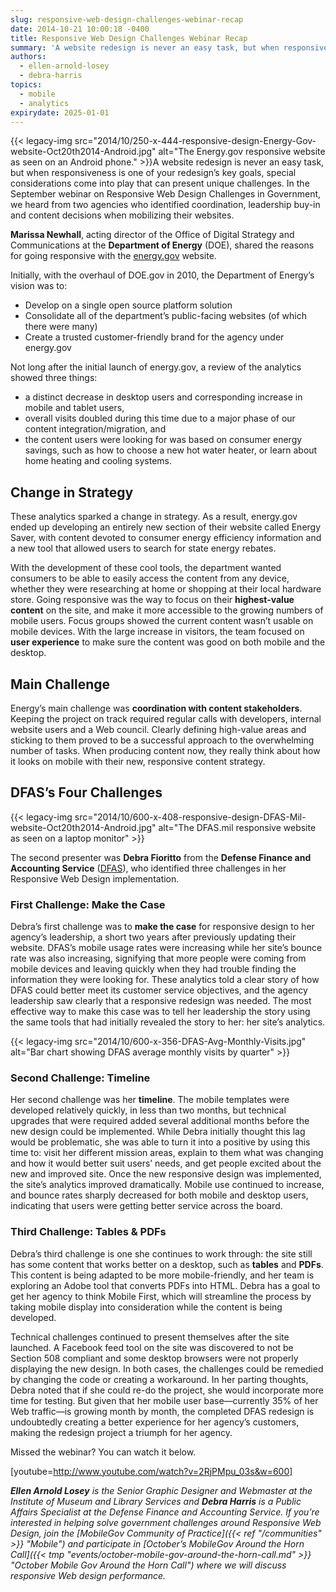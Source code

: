 ```yaml
---
slug: responsive-web-design-challenges-webinar-recap
date: 2014-10-21 10:00:18 -0400
title: Responsive Web Design Challenges Webinar Recap
summary: 'A website redesign is never an easy task, but when responsiveness is one of your redesign&#8217;s key goals, special considerations come into play that can present unique challenges. In the September webinar on Responsive Web Design Challenges in Government, we heard from'
authors:
  - ellen-arnold-losey
  - debra-harris
topics:
  - mobile
  - analytics
expirydate: 2025-01-01
---
```


{{< legacy-img src="2014/10/250-x-444-responsive-design-Energy-Gov-website-Oct20th2014-Android.jpg" alt="The Energy.gov responsive website as seen on an Android phone." >}}A website redesign is never an easy task, but when responsiveness is one of your redesign&#8217;s key goals, special considerations come into play that can present unique challenges. In the September webinar on Responsive Web Design Challenges in Government, we heard from two agencies who identified coordination, leadership buy-in and content decisions when mobilizing their websites.

**Marissa Newhall**, acting director of the Office of Digital Strategy and Communications at the **Department of Energy** (DOE), shared the reasons for going responsive with the [energy.gov](http://www.energy.gov) website.

Initially, with the overhaul of DOE.gov in 2010, the Department of Energy&#8217;s vision was to:

  * Develop on a single open source platform solution
  * Consolidate all of the department&#8217;s public-facing websites (of which there were many)
  * Create a trusted customer-friendly brand for the agency under energy.gov

Not long after the initial launch of energy.gov, a review of the analytics showed three things:

  * a distinct decrease in desktop users and corresponding increase in mobile and tablet users,
  * overall visits doubled during this time due to a major phase of our content integration/migration, and
  * the content users were looking for was based on consumer energy savings, such as how to choose a new hot water heater, or learn about home heating and cooling systems.

## Change in Strategy

These analytics sparked a change in strategy. As a result, energy.gov ended up developing an entirely new section of their website called Energy Saver, with content devoted to consumer energy efficiency information and a new tool that allowed users to search for state energy rebates.

With the development of these cool tools, the department wanted consumers to be able to easily access the content from any device, whether they were researching at home or shopping at their local hardware store. Going responsive was the way to focus on their **highest-value content** on the site, and make it more accessible to the growing numbers of mobile users. Focus groups showed the current content wasn&#8217;t usable on mobile devices. With the large increase in visitors, the team focused on **user experience** to make sure the content was good on both mobile and the desktop.

## Main Challenge

Energy&#8217;s main challenge was **coordination with content stakeholders**. Keeping the project on track required regular calls with developers, internal website users and a Web council. Clearly defining high-value areas and sticking to them proved to be a successful approach to the overwhelming number of tasks. When producing content now, they really think about how it looks on mobile with their new, responsive content strategy.

## DFAS&#8217;s Four Challenges

{{< legacy-img src="2014/10/600-x-408-responsive-design-DFAS-Mil-website-Oct20th2014-Android.jpg" alt="The DFAS.mil responsive website as seen on a laptop monitor" >}}

The second presenter was **Debra Fioritto** from the **Defense Finance and Accounting Service** ([DFAS](http://www.dfas.mil)), who identified three challenges in her Responsive Web Design implementation.

### First Challenge: Make the Case

Debra&#8217;s first challenge was to **make the case** for responsive design to her agency&#8217;s leadership, a short two years after previously updating their website. DFAS&#8217;s mobile usage rates were increasing while her site&#8217;s bounce rate was also increasing, signifying that more people were coming from mobile devices and leaving quickly when they had trouble finding the information they were looking for. These analytics told a clear story of how DFAS could better meet its customer service objectives, and the agency leadership saw clearly that a responsive redesign was needed. The most effective way to make this case was to tell her leadership the story using the same tools that had initially revealed the story to her: her site’s analytics.

{{< legacy-img src="2014/10/600-x-356-DFAS-Avg-Monthly-Visits.jpg" alt="Bar chart showing DFAS average monthly visits by quarter" >}}

### Second Challenge: Timeline

Her second challenge was her **timeline**. The mobile templates were developed relatively quickly, in less than two months, but technical upgrades that were required added several additional months before the new design could be implemented. While Debra initially thought this lag would be problematic, she was able to turn it into a positive by using this time to: visit her different mission areas, explain to them what was changing and how it would better suit users&#8217; needs, and get people excited about the new and improved site. Once the new responsive design was implemented, the site&#8217;s analytics improved dramatically. Mobile use continued to increase, and bounce rates sharply decreased for both mobile and desktop users, indicating that users were getting better service across the board.

### Third Challenge: Tables & PDFs

Debra&#8217;s third challenge is one she continues to work through: the site still has some content that works better on a desktop, such as **tables** and **PDFs**. This content is being adapted to be more mobile-friendly, and her team is exploring an Adobe tool that converts PDFs into HTML. Debra has a goal to get her agency to think Mobile First, which will streamline the process by taking mobile display into consideration while the content is being developed.

Technical challenges continued to present themselves after the site launched. A Facebook feed tool on the site was discovered to not be Section 508 compliant and some desktop browsers were not properly displaying the new design. In both cases, the challenges could be remedied by changing the code or creating a workaround. In her parting thoughts, Debra noted that if she could re-do the project, she would incorporate more time for testing. But given that her mobile user base—currently 35% of her Web traffic—is growing month by month, the completed DFAS redesign is undoubtedly creating a better experience for her agency&#8217;s customers, making the redesign project a triumph for her agency.

Missed the webinar? You can watch it below.

[youtube=http://www.youtube.com/watch?v=2RjPMpu_03s&w=600]

 _**Ellen Arnold Losey** is the Senior Graphic Designer and Webmaster at the Institute of Museum and Library Services and **Debra Harris** is a Public Affairs Specialist at the Defense Finance and Accounting Service._
_If you&#8217;re interested in helping solve government challenges around Responsive Web Design, join the [MobileGov Community of Practice]({{< ref "/communities" >}} "Mobile") and participate in [October&#8217;s MobileGov Around the Horn Call]({{< tmp "events/october-mobile-gov-around-the-horn-call.md" >}} "October Mobile Gov Around the Horn Call") where we will discuss responsive Web design performance._
